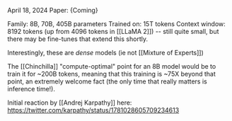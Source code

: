 April 18, 2024
Paper: {Coming}

Family: 8B, 70B, 405B parameters
Trained on: 15T tokens
Context window: 8192 tokens (up from 4096 tokens in [[LLaMA 2]]) -- still quite small, but there may be fine-tunes that extend this shortly.

Interestingly, these are *dense* models (ie not [[Mixture of Experts]])

The [[Chinchilla]] "compute-optimal" point for an 8B model would be to train it for ~200B tokens, meaning that this training is ~75X beyond that point, an extremely welcome fact (the only time that really matters is inference time!).

Initial reaction by [[Andrej Karpathy]] here: https://twitter.com/karpathy/status/1781028605709234613